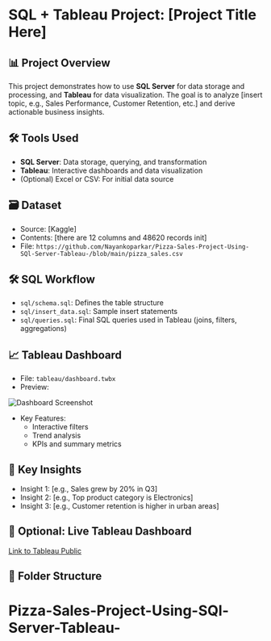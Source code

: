 # SQL + Tableau Project: [Project Title Here]

## 📊 Project Overview
This project demonstrates how to use **SQL Server** for data storage and processing, and **Tableau** for data visualization. The goal is to analyze [insert topic, e.g., Sales Performance, Customer Retention, etc.] and derive actionable business insights.

## 🛠️ Tools Used
- **SQL Server**: Data storage, querying, and transformation
- **Tableau**: Interactive dashboards and data visualization
- (Optional) Excel or CSV: For initial data source

## 🗃️ Dataset
- Source: [Kaggle]
- Contents: [there are 12 columns and 48620 records init]
- File: `https://github.com/Nayankoparkar/Pizza-Sales-Project-Using-SQl-Server-Tableau-/blob/main/pizza_sales.csv`

## 🛠️ SQL Workflow
- `sql/schema.sql`: Defines the table structure
- `sql/insert_data.sql`: Sample insert statements
- `sql/queries.sql`: Final SQL queries used in Tableau (joins, filters, aggregations)

## 📈 Tableau Dashboard
- File: `tableau/dashboard.twbx`
- Preview:

![Dashboard Screenshot](tableau/dashboard_preview.png)

- Key Features:
  - Interactive filters
  - Trend analysis
  - KPIs and summary metrics

## 📌 Key Insights
- Insight 1: [e.g., Sales grew by 20% in Q3]
- Insight 2: [e.g., Top product category is Electronics]
- Insight 3: [e.g., Customer retention is higher in urban areas]

## 🔗 Optional: Live Tableau Dashboard
[Link to Tableau Public](https://public.tableau.com/...)

## 📂 Folder Structure
# Pizza-Sales-Project-Using-SQl-Server-Tableau-
